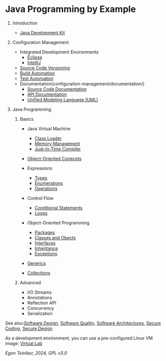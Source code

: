 # Java Programming by Example

1. Introduction
    * [Java Development Kit](introduction/Java.md)

2. Configuration Management
    * Integrated Development Environments
        * [Eclipse](configuration-management/ide/Eclipse.md)
        * [IntelliJ](configuration-management/ide/IntelliJ.md)
    * [Source Code Versioning](configuration-management/versioning/)
    * [Build Automation](configuration-management/building/)
    * [Test Automation](configuration-management/testing/)
    * Documentation(configuration-management/documentation/)
        * [Source Code Documentation](configuration-management/documentation/source-code-doc/README.md)
        * [API Documentation](configuration-management/documentation/api-doc/README.md)
        * [Unified Modeling Language (UML)](configuration-management/documentation/uml/)

3. Java Programming 

    1. Basics
        * Java Virtual Machine
            * [Class Loader](java-basics/jvm/classloader/)
            * [Memory Management](java-basics/jvm/memory/)
            * [Just-in-Time Compiler](java-basics/jvm/jit/)

        * [Object-Oriented Conecpts](java-basics/oop/oop-concepts/)

        * Expressions 
            * [Types](java-basics/types+operators/types/)
            * [Enumerations](java-basics/types+operators/enumerations/)
            * [Operations](java-basics/types+operators/operators/)

        * Control Flow
            * [Conditional Statements](java-basics/control-flow/conditional-statements/)
            * [Loops](java-basics/control-flow/loops/)

        * Object-Oriented Programming     
            * [Packages](java-basics/oop/packages/)
            * [Classes and Obects](java-basics/oop/classes+objects/)
            * [Interfaces](java-basics/oop/interfaces/)
            * [Inheritance](java-basics/oop/inheritance/)
            * [Exceptions](java-basics/oop/exceptions/)

        * [Generics](java-basics/generics) 

        * [Collections](java-basics/collections)

    2. Advanced
        * I/O Streams 
        * Annotations
        * Reflection API
        * Concurrency
        * Serialization

See also:[Software Design](https://github.com/teiniker/teiniker-lectures-softwaredesign), [Software Quality](https://github.com/teiniker/teiniker-lectures-softwaredesign), 
[Software Architectures](https://github.com/teiniker/teiniker-lectures-softwarearchitectures), [Secure Coding](https://github.com/teiniker/teiniker-lectures-securecoding), 
[Secure Design](https://github.com/teiniker/teiniker-lectures-securedesign)

As a development environment, you can use a pre-configured Linux VM image:
[Virtual Lab](https://drive.google.com/drive/folders/1AzsF4Mvh1HJ8k6OW5W5hQ5CF0HdqA51l)

*Egon Teiniker, 2024, GPL v3.0*
